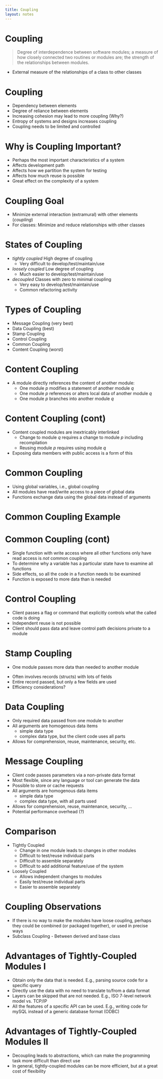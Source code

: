 ```yaml
---
title: Coupling
layout: notes
---
```


# Coupling

> Degree of interdependence between software modules; a measure of how closely connected two routines or modules are; the strength of the relationships between modules.

* External measure of the relationships of a class to other classes

# Coupling

* Dependency between elements
* Degree of reliance between elements
* Increasing cohesion may lead to more coupling (Why?)
* Entropy of systems and designs increases coupling
* Coupling needs to be limited and controlled

# Why is Coupling Important?

* Perhaps the most important characteristics of a system
* Affects development path
* Affects how we partition the system for testing
* Affects how much reuse is possible
* Great effect on the complexity of a system

# Coupling Goal

* Minimize external interaction (extramural) with other elements (*coupling*)
* For classes: Minimize and reduce relationships with other classes

# States of Coupling

* *tightly coupled* High degree of coupling
     - Very difficult to develop/test/maintain/use
* *loosely coupled* Low degree of coupling
    - Much easier to develop/test/maintain/use
* *decoupled* Classes with zero to minimal coupling
    - Very easy to develop/test/maintain/use
    - Common refactoring activity

# Types of Coupling

* Message Coupling (very best)
* Data Coupling (best)
* Stamp Coupling
* Control Coupling
* Common Coupling
* Content Coupling (worst)

# Content Coupling

* A module directly references the content of another module:
    - One module *p* modifies a statement of another module *q*
    - One module *p* references or alters local data of another module *q*
    - One module *p* branches into another module *q*

# Content Coupling (cont)

* Content coupled modules are inextricably interlinked
    - Change to module *q* requires a change to module *p* including
        recompilation
    - Reusing module *p* requires using module *q*
* Exposing data members with public access is a form of this

# Common Coupling

* Using global variables, i.e., global coupling
* All modules have read/write access to a piece of global data
* Functions exchange data using the global data instead of arguments

# Common Coupling Example
<script src="https://gist.github.com/mjdecker/86a386138adc62a8e401018e54327885.js?file=common_coupling.cpp"></script>

# Common Coupling (cont)

* Single function with write access where all other functions only have read access is *not* common coupling
* To determine why a variable has a particular state have to examine all functions
* Side effects, so all the code in a function needs to be examined
* Function is exposed to more data than is needed

# Control Coupling
<script src="https://gist.github.com/mjdecker/86a386138adc62a8e401018e54327885.js?file=control_coupling.cpp"></script>

* Client passes a flag or command that explicitly controls what the called code is doing
* Independent reuse is not possible
* Client should pass data and leave control path decisions private to  a module

# Stamp Coupling

* One module passes more data than needed to another module
<script src="https://gist.github.com/mjdecker/86a386138adc62a8e401018e54327885.js?file=stamp_coupling.cpp"></script>

  
* Often involves records (structs) with lots of fields
* Entire record passed, but only a few fields are used
* Efficiency considerations?

# Data Coupling
<script src="https://gist.github.com/mjdecker/86a386138adc62a8e401018e54327885.js?file=data_coupling.cpp"></script>


* Only required data passed from one module to another
*  All arguments are homogenous data items
    -   simple data type
    -   complex data type, but the client code uses all parts
* Allows for comprehension, reuse, maintenance, security, etc.


# Message Coupling

* Client code passes parameters via a non-private data format
* Most flexible, since any language or tool can generate the data
* Possible to store or cache requests
* All arguments are homogenous data items
    -   simple data type
    -   complex data type, with all parts used
* Allows for comprehension, reuse, maintenance, security, ...
* Potential performance overhead (?)

# Comparison

* Tightly Coupled
    -   Change in one module leads to changes in other modules
    -   Difficult to test/reuse individual parts
    -   Difficult to assemble separately
    -   Difficult to add additional feature/use of the system
* Loosely Coupled
    -   Allows independent changes to modules
    -   Easily test/reuse individual parts
    -   Easier to assemble separately

# Coupling Observations

* If there is no way to make the modules have loose coupling, perhaps they could be combined (or packaged together), or used in precise ways
* Subclass Coupling - Between derived and base class

# Advantages of Tightly-Coupled Modules I

* Obtain only the data that is needed. E.g., parsing source code for a specific query
* Directly use the data with no need to translate to/from a data format
* Layers can be skipped that are not needed. E.g., ISO 7-level network model vs. TCP/IP
* All the features of a specific API can be used. E.g., writing code for mySQL instead of a generic database format (ODBC)

# Advantages of Tightly-Coupled Modules II

* Decoupling leads to abstractions, which can make the programming task more difficult than direct use
* In general, tightly-coupled modules can be more efficient, but at a great cost of flexibility
